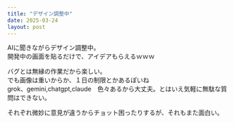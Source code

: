 ```yaml
---
title: "デザイン調整中"
date: 2025-03-24
layout: post
---
```


AIに聞きながらデザイン調整中。  
開発中の画面を貼るだけで、アイデアもらえるｗｗｗ  

バグとは無縁の作業だから楽しい。  
でも画像は重いからか、１日の制限とかあるぽいね  
grok、gemini,chatgpt,claude　色々あるから大丈夫。とはいえ気軽に無駄な質問はできない。

それぞれ微妙に意見が違うからチョット困ったりするが、それもまた面白い。  
